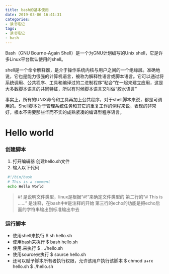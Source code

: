 ```yaml
---
title: bash的基本使用
date: 2019-03-06 16:41:31
categories:
- 读书笔记
tags:
- 读书笔记
- bash
---
```


Bash（GNU Bourne-Again Shell）是一个为GNU计划编写的Unix shell，它是许多Linux平台默认使用的shell。

shell是一个命令解释器，是介于操作系统内核与用户之间的一个绝缘层。准确地说，它也是能力很强的计算机语言，被称为解释性语言或脚本语言。它可以通过将系统调用、公共程序、工具和编译过的二进制程序”粘合“在一起来建立应用，这是大多数脚本语言的共同特征，所以有时候脚本语言又叫做“胶水语言”

事实上，所有的UNIX命令和工具再加上公共程序，对于shell脚本来说，都是可调用的。Shell脚本对于管理系统任务和其它的重复工作的例程来说，表现的非常好，根本不需要那些华而不实的成熟紧凑的编译型程序语言。

# Hello world

### 创建脚本
1. 打开编辑器 创建hello.sh文件
2. 输入以下代码 

``` sh
 #!/bin/bash
 # This is a comment
 echo Hello World
```
> #! 是说明文件类型，linux是根据“#!”来确定文件类型的
> 第二行的“# This is ……” 是注释，在bash中#是注释的开始
> 第三行的echo的功能是把echo后面的字符串输出到标准输出中去
### 运行脚本

- 使用shell来执行
  $ sh hello.sh
- 使用bash来执行
  $ bash hello.sh
- 使用.来执行
  $ . ./hello.sh
- 使用source来执行
  $ source hello.sh
- 还可以赋予脚本所有者执行权限，允许该用户执行该脚本
  $ chmod u+rx hello.sh
  $  ./hello.sh

